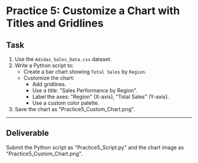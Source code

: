 # Practice 5: Customize a Chart with Titles and Gridlines

## Task
1. Use the `Adidas_Sales_Data.csv` dataset.
2. Write a Python script to:
   - Create a bar chart showing `Total Sales` by `Region`.
   - Customize the chart:
     - Add gridlines.
     - Use a title: "Sales Performance by Region".
     - Label the axes: "Region" (X-axis), "Total Sales" (Y-axis).
     - Use a custom color palette.
3. Save the chart as "Practice5_Custom_Chart.png".

---

## Deliverable
Submit the Python script as "Practice5_Script.py" and the chart image as "Practice5_Custom_Chart.png".
